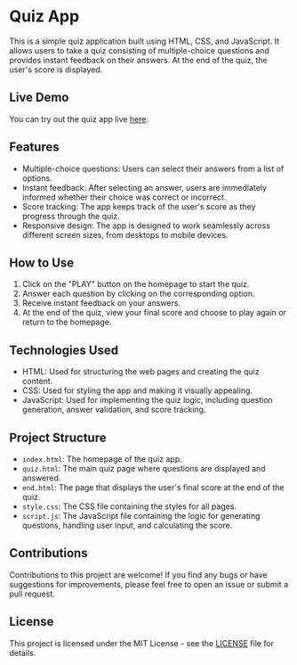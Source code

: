 # Quiz App

This is a simple quiz application built using HTML, CSS, and JavaScript. It allows users to take a quiz consisting of multiple-choice questions and provides instant feedback on their answers. At the end of the quiz, the user's score is displayed.

## Live Demo

You can try out the quiz app live [here](https://bug-finderr.github.io/Quiz_App/).

## Features

- Multiple-choice questions: Users can select their answers from a list of options.
- Instant feedback: After selecting an answer, users are immediately informed whether their choice was correct or incorrect.
- Score tracking: The app keeps track of the user's score as they progress through the quiz.
- Responsive design: The app is designed to work seamlessly across different screen sizes, from desktops to mobile devices.

## How to Use

1. Click on the "PLAY" button on the homepage to start the quiz.
2. Answer each question by clicking on the corresponding option.
3. Receive instant feedback on your answers.
4. At the end of the quiz, view your final score and choose to play again or return to the homepage.

## Technologies Used

- HTML: Used for structuring the web pages and creating the quiz content.
- CSS: Used for styling the app and making it visually appealing.
- JavaScript: Used for implementing the quiz logic, including question generation, answer validation, and score tracking.

## Project Structure

- `index.html`: The homepage of the quiz app.
- `quiz.html`: The main quiz page where questions are displayed and answered.
- `end.html`: The page that displays the user's final score at the end of the quiz.
- `style.css`: The CSS file containing the styles for all pages.
- `script.js`: The JavaScript file containing the logic for generating questions, handling user input, and calculating the score.

## Contributions

Contributions to this project are welcome! If you find any bugs or have suggestions for improvements, please feel free to open an issue or submit a pull request.

## License

This project is licensed under the MIT License - see the [LICENSE](LICENSE) file for details.

